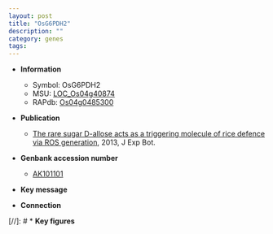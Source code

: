 ```yaml
---
layout: post
title: "OsG6PDH2"
description: ""
category: genes
tags: 
---
```


* **Information**  
    + Symbol: OsG6PDH2  
    + MSU: [LOC_Os04g40874](http://rice.plantbiology.msu.edu/cgi-bin/ORF_infopage.cgi?orf=LOC_Os04g40874)  
    + RAPdb: [Os04g0485300](http://rapdb.dna.affrc.go.jp/viewer/gbrowse_details/irgsp1?name=Os04g0485300)  

* **Publication**  
    + [The rare sugar D-allose acts as a triggering molecule of rice defence via ROS generation](http://www.ncbi.nlm.nih.gov/pubmed?term=The+rare+sugar+D-allose+acts+as+a+triggering+molecule+of+rice+defence+via+ROS+generation%5BTitle%5D), 2013, J Exp Bot.

* **Genbank accession number**  
    + [AK101101](http://www.ncbi.nlm.nih.gov/nuccore/AK101101)

* **Key message**  

* **Connection**  

[//]: # * **Key figures**  


